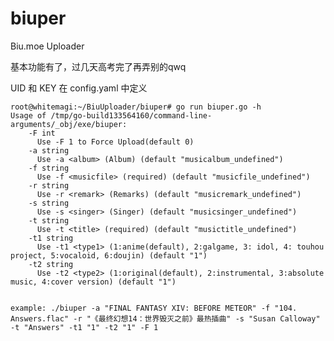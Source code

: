 # biuper
Biu.moe Uploader

基本功能有了，过几天高考完了再弄别的qwq

UID 和 KEY 在 config.yaml 中定义


    root@whitemagi:~/BiuUploader/biuper# go run biuper.go -h
    Usage of /tmp/go-build133564160/command-line-arguments/_obj/exe/biuper:
        -F int
          Use -F 1 to Force Upload(default 0)
        -a string
          Use -a <album> (Album) (default "musicalbum_undefined")
        -f string
          Use -f <musicfile> (required) (default "musicfile_undefined")
        -r string
          Use -r <remark> (Remarks) (default "musicremark_undefined")
        -s string
          Use -s <singer> (Singer) (default "musicsinger_undefined")
        -t string
          Use -t <title> (required) (default "musictitle_undefined")
        -t1 string
          Use -t1 <type1> (1:anime(default), 2:galgame, 3: idol, 4: touhou project, 5:vocaloid, 6:doujin) (default "1")
        -t2 string
          Use -t2 <type2> (1:original(default), 2:instrumental, 3:absolute music, 4:cover version) (default "1")

    
    example: ./biuper -a "FINAL FANTASY XIV: BEFORE METEOR" -f "104. Answers.flac" -r "《最终幻想14：世界毁灭之前》最热插曲" -s "Susan Calloway" -t "Answers" -t1 "1" -t2 "1" -F 1
